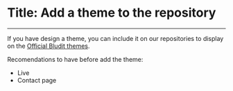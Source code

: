 # Title: Add a theme to the repository
<!-- Position: 1 -->
---
If you have design a theme, you can include it on our repositories to display on the [Official Bludit themes](https://themes.bludit.com).

Recomendations to have before add the theme:

- Live
- Contact page
